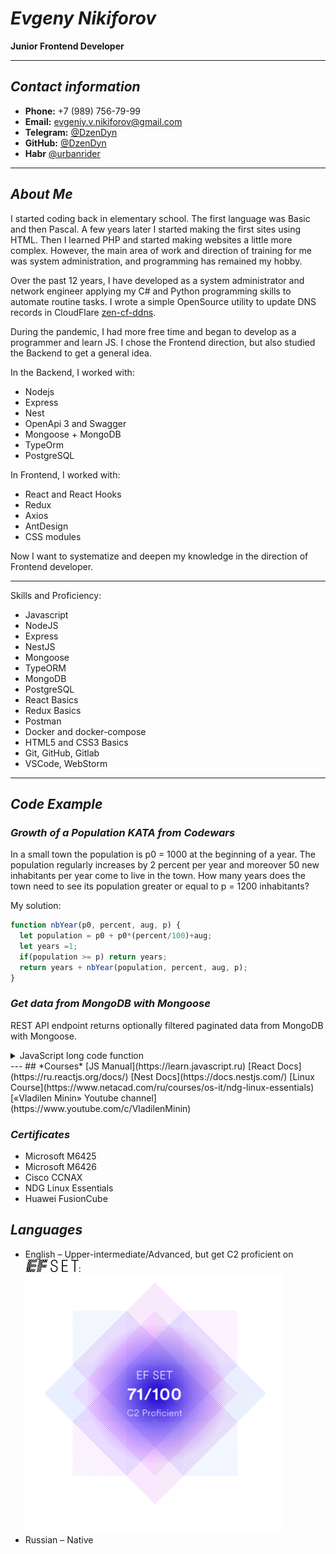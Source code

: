 # *Evgeny Nikiforov*
**Junior Frontend Developer**

---
## *Contact information*
* **Phone:** +7 (989) 756-79-99
* **Email:** evgeniy.v.nikiforov@gmail.com
* **Telegram:** [@DzenDyn](https://t.me/dzendyn) 
* **GitHub:** [@DzenDyn](https://github.com/dzendyn)
* **Habr** [@urbanrider](https://habr.com/ru/users/urbanrider/)
---

## *About Me*
I started coding back in elementary school. The first language was Basiс and then Pascal. A few years later I started making the first sites using HTML.
Then I learned PHP and started making websites a little more complex. However, the main area of work and direction of training for me was system administration, and programming has remained my hobby.

Over the past 12 years, I have developed as a system administrator and network engineer applying my C# and Python programming skills to automate routine tasks.
I wrote a simple OpenSource utility to update DNS records in CloudFlare [zen-cf-ddns](https://github.com/DzenDyn/zen-cf-ddns).

During the pandemic, I had more free time and began to develop as a programmer and learn JS. I chose the Frontend direction, but also studied the Backend to get a general idea.

In the Backend, I worked with:
* Nodejs
* Express
* Nest
* OpenApi 3 and Swagger
* Mongoose + MongoDB
* TypeOrm
* PostgreSQL

In Frontend, I worked with:
* React and React Hooks
* Redux
* Axios
* AntDesign
* CSS modules

Now I want to systematize and deepen my knowledge in the direction of Frontend developer.

---

Skills and Proficiency:
* Javascript
* NodeJS
* Express
* NestJS
* Mongoose
* TypeORM
* MongoDB
* PostgreSQL
* React Basics
* Redux Basics
* Postman
* Docker and docker-compose
* HTML5 and CSS3 Basics
* Git, GitHub, Gitlab
* VSCode, WebStorm

---
## *Code Example*
### *Growth of a Population KATA from Codewars*
In a small town the population is p0 = 1000 at the beginning of a year. The population regularly increases by 2 percent per year and moreover 50 new inhabitants per year come to live in the town. How many years does the town need to see its population greater or equal to p = 1200 inhabitants?

My solution:
```javascript
function nbYear(p0, percent, aug, p) {
  let population = p0 + p0*(percent/100)+aug;
  let years =1;
  if(population >= p) return years;
  return years + nbYear(population, percent, aug, p);
}
```

### *Get data from MongoDB with Mongoose*
REST API endpoint returns optionally filtered paginated data from MongoDB with Mongoose. 
<details>
<summary>JavaScript long code function</summary>

```javascript
export function getTariffication(req, res) {
    const {
        column,
        order,
        current = 1,
        pageSize = 1,
        dateStart,
        dateEnd,
        subscriber,
        external,
        direction,
        searchExactSubscriber,
        searchExactExternal
    } = req.query;
    const pageNumber = +current;
    const limit = +pageSize;

    const filter = {
        ...(subscriber && {
            subscriber: searchExactSubscriber ? subscriber : { $regex: subscriber, $options: 'i' }
        }),
        ...((dateStart || dateEnd) && {
            dateTime: {
                ...(dateStart && { $gte: dateStart }),
                ...(dateEnd && { $lt: dateEnd })
            }
        }),
        ...(external && {
            external: searchExactExternal ? external : { $regex: external, $options: 'i' }
        }),
        ...(direction && { direction })
    };

    TarifficationRecord.find(filter)
        .sort({
            ...(order === 'ascend' && { [String(column)]: 1 }),
            ...(order === 'descend' && { [String(column)]: -1 })
        })
        .collation({ locale: 'en_US', numericOrdering: true })
        .limit(limit)
        .skip((pageNumber - 1) * limit)
        .then(async (records) => {
            const count = await TarifficationRecord.countDocuments(filter);
            res.json({
                resultCode: 0,
                records,
                pagination: {
                    currentPage: pageNumber,
                    total: count,
                    totalPages: Math.ceil(count / limit)
                }
            });
        })
        .catch((err) => {
            res.json({
                resultCode: 1,
                message: err.message
            });
        });
}
```
</details>
---
## *Courses*
[JS Manual](https://learn.javascript.ru)  
[React Docs](https://ru.reactjs.org/docs/)  
[Nest Docs](https://docs.nestjs.com/)  
[Linux Course](https://www.netacad.com/ru/courses/os-it/ndg-linux-essentials)  
[«Vladilen Minin» Youtube channel](https://www.youtube.com/c/VladilenMinin)

### *Certificates*
* Microsoft M6425
* Microsoft M6426
* Cisco CCNAX
* NDG Linux Essentials
* Huawei FusionCube

## *Languages*
* English – Upper-intermediate/Advanced, but get C2 proficient on ![EFSET](/img/efset-logo.png):
![EFSET LEVEL 71 C2](/img/eng_lvl.png)
* Russian – Native
